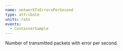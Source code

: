 ```yaml
---
name: networkTxErrorsPerSecond
type: attribute
units: rate
events:
  - ContainerSample
---
```


Number of transmitted packets with error per second.
